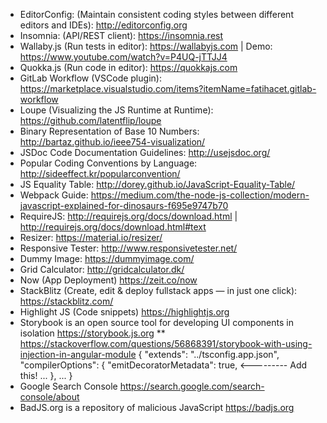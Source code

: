 * EditorConfig: (Maintain consistent coding styles between different editors and IDEs): <http://editorconfig.org>
* Insomnia: (API/REST client): <https://insomnia.rest>
* Wallaby.js (Run tests in editor): <https://wallabyjs.com> | Demo: <https://www.youtube.com/watch?v=P4UQ-jTTJJ4>
* Quokka.js (Run code in editor): <https://quokkajs.com>
* GitLab Workflow (VSCode plugin): <https://marketplace.visualstudio.com/items?itemName=fatihacet.gitlab-workflow>
* Loupe (Visualizing the JS Runtime at Runtime): <https://github.com/latentflip/loupe>
* Binary Representation of Base 10 Numbers: <http://bartaz.github.io/ieee754-visualization/>
* JSDoc Code Documentation Guidelines: <http://usejsdoc.org/>
* Popular Coding Conventions by Language: <http://sideeffect.kr/popularconvention/>
* JS Equality Table: <http://dorey.github.io/JavaScript-Equality-Table/>
* Webpack Guide: <https://medium.com/the-node-js-collection/modern-javascript-explained-for-dinosaurs-f695e9747b70>
* RequireJS: <http://requirejs.org/docs/download.html> | <http://requirejs.org/docs/download.html#text>
* Resizer: <https://material.io/resizer/>
* Responsive Tester: <http://www.responsivetester.net/>
* Dummy Image: <https://dummyimage.com/>
* Grid Calculator: <http://gridcalculator.dk/>
* Now (App Deployment) <https://zeit.co/now>
* StackBlitz (Create, edit & deploy fullstack apps — in just one click): <https://stackblitz.com/>
* Highlight JS (Code snippets) <https://highlightjs.org>
* Storybook is an open source tool for developing UI components in isolation <https://storybook.js.org>
** <https://stackoverflow.com/questions/56868391/storybook-with-using-injection-in-angular-module>
{
  "extends": "../tsconfig.app.json",
  "compilerOptions": {
    "emitDecoratorMetadata": true,   <--------- Add this!
    ...
  },
  ...
}
* Google Search Console <https://search.google.com/search-console/about>
* BadJS.org is a repository of malicious JavaScript <https://badjs.org>

